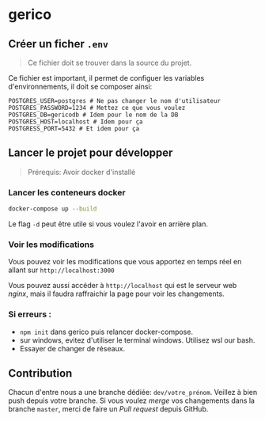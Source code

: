 # gerico

## Créer un ficher `.env`

> Ce fichier doit se trouver dans la source du projet.

Ce fichier est important, il permet de configuer les variables d'environnements,
il doit se composer ainsi:

```dotenv
POSTGRES_USER=postgres # Ne pas changer le nom d'utilisateur
POSTGRES_PASSWORD=1234 # Mettez ce que vous voulez
POSTGRES_DB=gericodb # Idem pour le nom de la DB
POSTGRES_HOST=localhost # Idem pour ça
POSTGRESS_PORT=5432 # Et idem pour ça
```

## Lancer le projet pour développer

> Prérequis: Avoir docker d'installé

### Lancer les conteneurs docker
```bash
docker-compose up --build
```
Le flag `-d` peut être utile si vous voulez l'avoir en arrière plan.

### Voir les modifications
Vous pouvez voir les modifications que vous apportez en temps réel en allant sur
`http://localhost:3000`

Vous pouvez aussi accéder à `http://localhost` qui est le serveur web *nginx*,
mais il faudra raffraichir la page pour voir les changements.

### Si erreurs : 

+ `npm init` dans gerico puis relancer docker-compose.
+ sur windows, evitez d'utiliser le terminal windows. Utilisez wsl our bash.
+ Essayer de changer de réseaux.

## Contribution

Chacun d'entre nous a une branche dédiée: `dev/votre_prénom`.
Veillez à bien push depuis votre branche.
Si vous voulez *merge* vos changements dans la branche `master`, merci de faire un
*Pull request* depuis GitHub.
